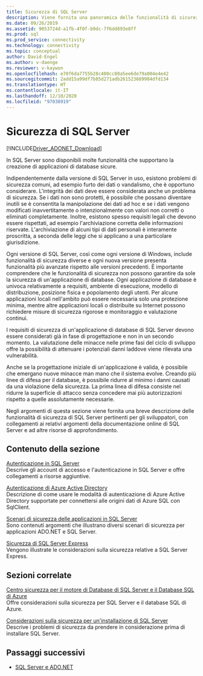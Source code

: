 ```yaml
---
title: Sicurezza di SQL Server
description: Viene fornita una panoramica delle funzionalità di sicurezza di SQL Server e degli scenari per la creazione di applicazioni ADO.NET sicure da usare con SQL Server.
ms.date: 09/26/2019
ms.assetid: 9053724d-a1fb-4f0f-b9dc-7f6dd893e8ff
ms.prod: sql
ms.prod_service: connectivity
ms.technology: connectivity
ms.topic: conceptual
author: David-Engel
ms.author: v-daenge
ms.reviewer: v-kaywon
ms.openlocfilehash: e70f6da7755b28c400cc80a5ee6de79a004e4e42
ms.sourcegitcommit: 2add15a99df7b85d271adb261523689984dfd134
ms.translationtype: HT
ms.contentlocale: it-IT
ms.lasthandoff: 12/10/2020
ms.locfileid: "97038919"
---
```

# <a name="sql-server-security"></a>Sicurezza di SQL Server

[!INCLUDE[Driver_ADONET_Download](../../../includes/driver_adonet_download.md)]

In SQL Server sono disponibili molte funzionalità che supportano la creazione di applicazioni di database sicure.  
  
Indipendentemente dalla versione di SQL Server in uso, esistono problemi di sicurezza comuni, ad esempio furto dei dati o vandalismo, che è opportuno considerare. L'integrità dei dati deve essere considerata anche un problema di sicurezza. Se i dati non sono protetti, è possibile che possano diventare inutili se è consentita la manipolazione dei dati ad hoc e se i dati vengono modificati inavvertitamente o intenzionalmente con valori non corretti o eliminati completamente. Inoltre, esistono spesso requisiti legali che devono essere rispettati, ad esempio l'archiviazione corretta delle informazioni riservate. L'archiviazione di alcuni tipi di dati personali è interamente proscritta, a seconda delle leggi che si applicano a una particolare giurisdizione.  
  
Ogni versione di SQL Server, così come ogni versione di Windows, include funzionalità di sicurezza diverse e ogni nuova versione presenta funzionalità più avanzate rispetto alle versioni precedenti. È importante comprendere che le funzionalità di sicurezza non possono garantire da sole la sicurezza di un'applicazione di database. Ogni applicazione di database è univoca relativamente a requisiti, ambiente di esecuzione, modello di distribuzione, posizione fisica e popolamento degli utenti. Per alcune applicazioni locali nell'ambito può essere necessaria solo una protezione minima, mentre altre applicazioni locali o distribuite su Internet possono richiedere misure di sicurezza rigorose e monitoraggio e valutazione continui.  
  
I requisiti di sicurezza di un'applicazione di database di SQL Server devono essere considerati già in fase di progettazione e non in un secondo momento. La valutazione delle minacce nelle prime fasi del ciclo di sviluppo offre la possibilità di attenuare i potenziali danni laddove viene rilevata una vulnerabilità.  
  
Anche se la progettazione iniziale di un'applicazione è valida, è possibile che emergano nuove minacce man mano che il sistema evolve. Creando più linee di difesa per il database, è possibile ridurre al minimo i danni causati da una violazione della sicurezza. La prima linea di difesa consiste nel ridurre la superficie di attacco senza concedere mai più autorizzazioni rispetto a quelle assolutamente necessarie.  
  
Negli argomenti di questa sezione viene fornita una breve descrizione delle funzionalità di sicurezza di SQL Server pertinenti per gli sviluppatori, con collegamenti ai relativi argomenti della documentazione online di SQL Server e ad altre risorse di approfondimento.  
  
## <a name="in-this-section"></a>Contenuto della sezione  
[Autenticazione in SQL Server](authentication-sql-server.md)  
Descrive gli account di accesso e l'autenticazione in SQL Server e offre collegamenti a risorse aggiuntive. 

[Autenticazione di Azure Active Directory](azure-active-directory-authentication.md)  
Descrizione di come usare le modalità di autenticazione di Azure Active Directory supportate per connettersi alle origini dati di Azure SQL con SqlClient.
  
[Scenari di sicurezza delle applicazioni in SQL Server](application-security-scenarios-sql-server.md)  
Sono contenuti argomenti che illustrano diversi scenari di sicurezza per applicazioni ADO.NET e SQL Server.  
  
[Sicurezza di SQL Server Express](sql-server-express-security.md)  
Vengono illustrate le considerazioni sulla sicurezza relative a SQL Server Express.  
  
## <a name="related-sections"></a>Sezioni correlate  
[Centro sicurezza per il motore di Database di SQL Server e il Database SQL di Azure](../../../relational-databases/security/security-center-for-sql-server-database-engine-and-azure-sql-database.md)  
Offre considerazioni sulla sicurezza per SQL Server e il database SQL di Azure.

[Considerazioni sulla sicurezza per un'installazione di SQL Server](../../../sql-server/install/security-considerations-for-a-sql-server-installation.md)  
Descrive i problemi di sicurezza da prendere in considerazione prima di installare SQL Server.

## <a name="next-steps"></a>Passaggi successivi
- [SQL Server e ADO.NET](index.md)
